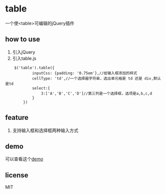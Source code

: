 # table
一个使&lt;table&gt;可编辑的jQuery插件

## how to use
1. 引入jQuery
1. 引入table.js
```
    $('table').table({
            inputCss: {padding: '0.75em'},//给输入框添加的样式
            cellType: 'td',//一个选择器字符串，选出单元格是 td 还是 div,默认是td
            select:{
                3:['A','B','C','D']//第三列是一个选择框，选项是a,b,c,d
            }
        })
```

## feature

1. 支持输入框和选择框两种输入方式


## demo
可以查看这个[demo](https://imgss.github.io/demo/tablefy/test/test.html)

## license
MIT

